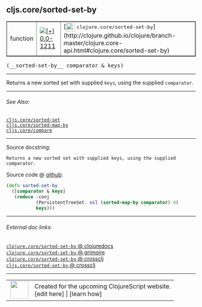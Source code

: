 ## cljs.core/sorted-set-by



 <table border="1">
<tr>
<td>function</td>
<td><a href="https://github.com/cljsinfo/cljs-api-docs/tree/0.0-1211"><img valign="middle" alt="[+] 0.0-1211" title="Added in 0.0-1211" src="https://img.shields.io/badge/+-0.0--1211-lightgrey.svg"></a> </td>
<td>
[<img height="24px" valign="middle" src="http://i.imgur.com/1GjPKvB.png"> <samp>clojure.core/sorted-set-by</samp>](http://clojure.github.io/clojure/branch-master/clojure.core-api.html#clojure.core/sorted-set-by)
</td>
</tr>
</table>


 <samp>
(__sorted-set-by__ comparator & keys)<br>
</samp>

---

Returns a new sorted set with supplied `keys`, using the supplied `comparator`.

---


###### See Also:

[`cljs.core/sorted-set`](cljs.core_sorted-set.md)<br>
[`cljs.core/sorted-map-by`](cljs.core_sorted-map-by.md)<br>
[`cljs.core/compare`](cljs.core_compare.md)<br>

---


Source docstring:

```
Returns a new sorted set with supplied keys, using the supplied comparator.
```


Source code @ [github](https://github.com/clojure/clojurescript/blob/r3149/src/cljs/cljs/core.cljs#L7913-L7918):

```clj
(defn sorted-set-by
  ([comparator & keys]
   (reduce -conj
           (PersistentTreeSet. nil (sorted-map-by comparator) 0)
           keys)))
```

<!--
Repo - tag - source tree - lines:

 <pre>
clojurescript @ r3149
└── src
    └── cljs
        └── cljs
            └── <ins>[core.cljs:7913-7918](https://github.com/clojure/clojurescript/blob/r3149/src/cljs/cljs/core.cljs#L7913-L7918)</ins>
</pre>

-->

---



###### External doc links:

[`clojure.core/sorted-set-by` @ clojuredocs](http://clojuredocs.org/clojure.core/sorted-set-by)<br>
[`clojure.core/sorted-set-by` @ grimoire](http://conj.io/store/v1/org.clojure/clojure/1.7.0-beta3/clj/clojure.core/sorted-set-by/)<br>
[`clojure.core/sorted-set-by` @ crossclj](http://crossclj.info/fun/clojure.core/sorted-set-by.html)<br>
[`cljs.core/sorted-set-by` @ crossclj](http://crossclj.info/fun/cljs.core.cljs/sorted-set-by.html)<br>

---

 <table>
<tr><td>
<img valign="middle" align="right" width="48px" src="http://i.imgur.com/Hi20huC.png">
</td><td>
Created for the upcoming ClojureScript website.<br>
[edit here] | [learn how]
</td></tr></table>

[edit here]:https://github.com/cljsinfo/cljs-api-docs/blob/master/cljsdoc/cljs.core_sorted-set-by.cljsdoc
[learn how]:https://github.com/cljsinfo/cljs-api-docs/wiki/cljsdoc-files

<!--

This information was too distracting to show to readers, but I'll leave it
commented here since it is helpful to:

- pretty-print the data used to generate this document
- and show how to retrieve that data



The API data for this symbol:

```clj
{:description "Returns a new sorted set with supplied `keys`, using the supplied `comparator`.",
 :ns "cljs.core",
 :name "sorted-set-by",
 :signature ["[comparator & keys]"],
 :history [["+" "0.0-1211"]],
 :type "function",
 :related ["cljs.core/sorted-set"
           "cljs.core/sorted-map-by"
           "cljs.core/compare"],
 :full-name-encode "cljs.core_sorted-set-by",
 :source {:code "(defn sorted-set-by\n  ([comparator & keys]\n   (reduce -conj\n           (PersistentTreeSet. nil (sorted-map-by comparator) 0)\n           keys)))",
          :title "Source code",
          :repo "clojurescript",
          :tag "r3149",
          :filename "src/cljs/cljs/core.cljs",
          :lines [7913 7918]},
 :full-name "cljs.core/sorted-set-by",
 :clj-symbol "clojure.core/sorted-set-by",
 :docstring "Returns a new sorted set with supplied keys, using the supplied comparator."}

```

Retrieve the API data for this symbol:

```clj
;; from Clojure REPL
(require '[clojure.edn :as edn])
(-> (slurp "https://raw.githubusercontent.com/cljsinfo/cljs-api-docs/catalog/cljs-api.edn")
    (edn/read-string)
    (get-in [:symbols "cljs.core/sorted-set-by"]))
```

-->
